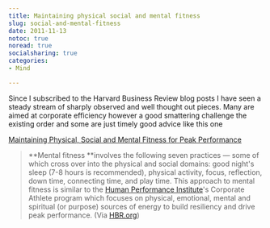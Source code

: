 ```yaml
---
title: Maintaining physical social and mental fitness
slug: social-and-mental-fitness
date: 2011-11-13
notoc: true
noread: true
socialsharing: true
categories: 
- Mind

---
```

Since I subscribed to the Harvard Business Review blog posts I have seen a steady stream of sharply observed and well thought out pieces. Many are aimed at corporate efficiency however a good smattering challenge the existing order and some are just timely good advice like this one

[Maintaining Physical, Social and Mental Fitness for Peak Performance][harvardbusiness]

> **Mental fitness&#xa0;**involves the following seven practices &#x2014; some of which cross over into the physical and social domains: good night's sleep (7-8 hours is recommended), physical activity, focus, reflection, down time, connecting time, and play time. This approach to mental fitness is similar to the [Human Performance Institute][humanperformanceinstitute]'s Corporate Athlete program which focuses on physical, emotional, mental and spiritual (or purpose) sources of energy to build resiliency and drive peak performance.
(Via [HBR.org][hbr])

[harvardbusiness]: http://feeds.harvardbusiness.org/~r/harvardbusiness/~3/90PSnKFzvFk/maintaining_physical_social_an.html
[hbr]: http://blogs.hbr.org/
[humanperformanceinstitute]: http://www.humanperformanceinstitute.com/
